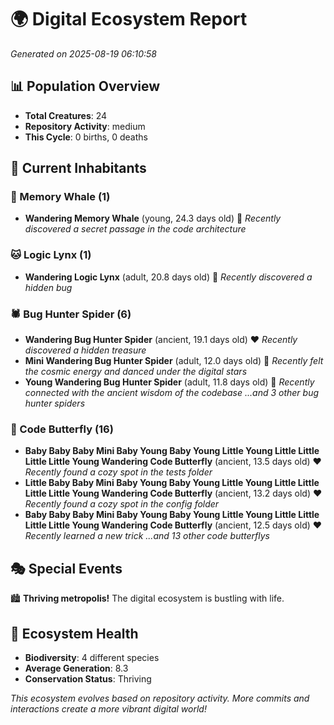 # 🌍 Digital Ecosystem Report
*Generated on 2025-08-19 06:10:58*

## 📊 Population Overview
- **Total Creatures**: 24
- **Repository Activity**: medium
- **This Cycle**: 0 births, 0 deaths

## 👥 Current Inhabitants

### 🐋 Memory Whale (1)
- **Wandering Memory Whale** (young, 24.3 days old) 💚
  *Recently discovered a secret passage in the code architecture*

### 🐱 Logic Lynx (1)
- **Wandering Logic Lynx** (adult, 20.8 days old) 💛
  *Recently discovered a hidden bug*

### 🕷️ Bug Hunter Spider (6)
- **Wandering Bug Hunter Spider** (ancient, 19.1 days old) ❤️
  *Recently discovered a hidden treasure*
- **Mini Wandering Bug Hunter Spider** (adult, 12.0 days old) 💛
  *Recently felt the cosmic energy and danced under the digital stars*
- **Young Wandering Bug Hunter Spider** (adult, 11.8 days old) 💛
  *Recently connected with the ancient wisdom of the codebase*
  *...and 3 other bug hunter spiders*

### 🦋 Code Butterfly (16)
- **Baby Baby Baby Mini Baby Young Baby Young Little Young Little Little Little Little Young Wandering Code Butterfly** (ancient, 13.5 days old) ❤️
  *Recently found a cozy spot in the tests folder*
- **Little Baby Baby Mini Baby Young Baby Young Little Young Little Little Little Little Young Wandering Code Butterfly** (ancient, 13.2 days old) ❤️
  *Recently found a cozy spot in the config folder*
- **Baby Baby Baby Mini Baby Young Baby Young Little Young Little Little Little Little Young Wandering Code Butterfly** (ancient, 12.5 days old) ❤️
  *Recently learned a new trick*
  *...and 13 other code butterflys*

## 🎭 Special Events

🏙️ **Thriving metropolis!** The digital ecosystem is bustling with life.

## 🔬 Ecosystem Health
- **Biodiversity**: 4 different species
- **Average Generation**: 8.3
- **Conservation Status**: Thriving

*This ecosystem evolves based on repository activity. More commits and interactions create a more vibrant digital world!*